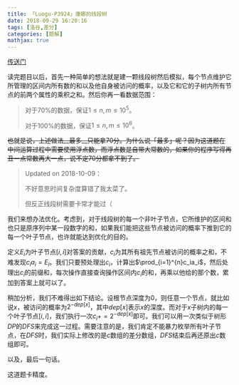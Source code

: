 ```yaml
---
title: 「Luogu-P3924」康娜的线段树
date: 2018-09-29 16:20:16
tags: [洛谷,差分]
categories: [题解]
mathjax: true
---
```

[传送门](https://www.luogu.org/problemnew/show/P3924)

<!-- more -->

读完题目以后，首先一种简单的想法就是建一颗线段树然后模拟，每个节点维护它所管理的区间内所有数的和以及他自身被访问的概率，以及它和它的子树内所有节点的前两个属性的乘积之和。然后你再一看数据范围：

> 对于$70\%$的数据，保证$1\leqslant n,m\leqslant 10^{5}$。
> 
> 对于$100\%$的数据，保证$1\leqslant n,m\leqslant 10^{6}$。

~~也就是说，上述做法__最多__只能拿$70$分。为什么说「最多」呢？因为这道题在中间运算过程中需要使用浮点数，而浮点数是自带大常数的，如果你的程序写得再丑一点常数再大一点，说不定$70$分都拿不到了。~~

> $\text{Updated on 2018-10-09}$：
> 
> 不好意思时间复杂度算错了我太菜了。
> 
> 但反正线段树需要卡常才能过（

我们来想办法优化。考虑到，对于线段树的每一个非叶子节点，它所维护的区间和也只是原序列中某一段数字的和，如果我们能把这些节点被访问的概率下推到它的每一个叶子节点，也许就能达到优化的目的。

定义$E_i$为叶子节点$[i,i]$对答案的贡献，$c_i$为其所有祖先节点被访问的概率之和，不难发现$c_ia_i=E_i$。我们只要预处理出$c_i$，计算出$\prod_{i=1}^{n}c_ia_i$，然后处理出$c_i$的前缀和，每次操作直接查询操作区间内$c_i$的和，再乘以他给的那个数，累加到答案上就可以了。

稍加分析，我们不难得出如下结论。设根节点深度为$0$，则任意一个节点，就比如说$x$，被访问的概率为$2^{-dep[x]}$，其中$dep[x]$表示$x$的深度。而对于$x$子树内的每一个叶子节点$[i,i]$，我们执行一次$c_i+=2^{-dep[x]}$即可。我们可以用一次类似于树形$DP$的$DFS$来完成这一过程。需要注意的是，我们肯定不能暴力枚举所有叶子节点，在$DFS$时，我们实际上修改的是$c$数组的差分数组，$DFS$结束后再还原出$c$数组即可。

以及，最后一句话。

这道题卡精度。
